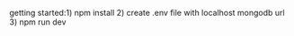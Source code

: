 getting started:1) npm install
                 2) create .env file with localhost mongodb url
                 3) npm run dev

